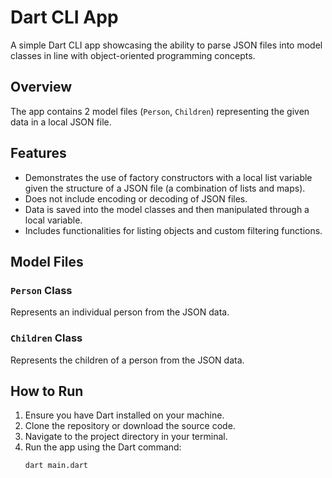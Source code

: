 # Dart CLI App

A simple Dart CLI app showcasing the ability to parse JSON files into model classes in line with object-oriented programming concepts.

## Overview

The app contains 2 model files (`Person`, `Children`) representing the given data in a local JSON file.

## Features

- Demonstrates the use of factory constructors with a local list variable given the structure of a JSON file (a combination of lists and maps).
- Does not include encoding or decoding of JSON files.
- Data is saved into the model classes and then manipulated through a local variable.
- Includes functionalities for listing objects and custom filtering functions.

## Model Files

### `Person` Class

Represents an individual person from the JSON data.

### `Children` Class

Represents the children of a person from the JSON data.

## How to Run

1. Ensure you have Dart installed on your machine.
2. Clone the repository or download the source code.
3. Navigate to the project directory in your terminal.
4. Run the app using the Dart command:
   ```bash
   dart main.dart
